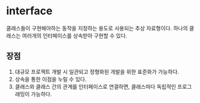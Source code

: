 # interface

클래스들이 구현해야하는 동작을 지정하는 용도로 사용되는 추상 자료형이다.
하나의 클래스는 여러개의 인터페이스를 상속받아 구현할 수 있다.

<h2>장점</h2>

1. 대규모 프로젝트 개발 시 일관되고 정형화된 개발을 위한 표준화가 가능하다.
2. 상속을 통한 이점을 누릴 수 있다.
3. 클래스와 클래스 간의 관계를 인터페이스로 연결하면, 클래스마다 독립적인 프로그래밍이 가능하다.
